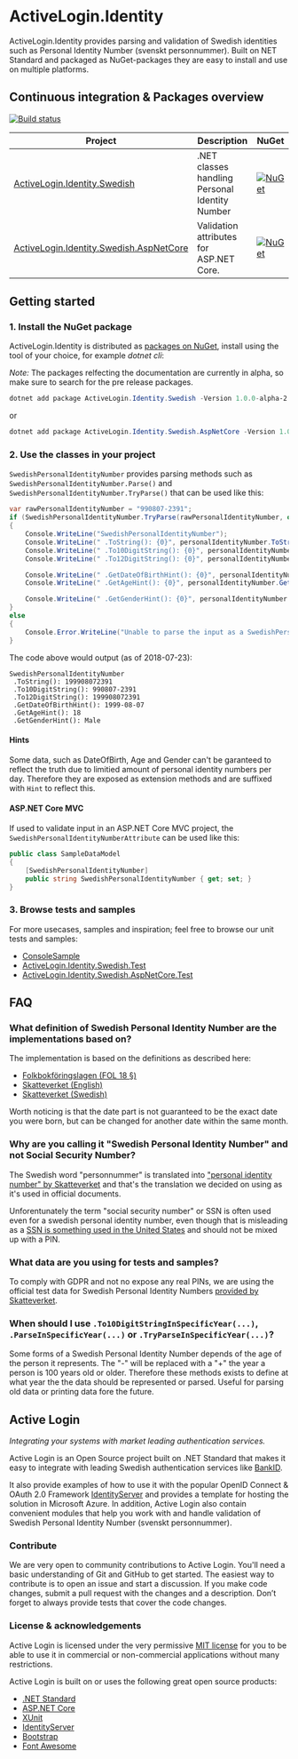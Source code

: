 # ActiveLogin.Identity

ActiveLogin.Identity provides parsing and validation of Swedish identities such as Personal Identity Number (svenskt personnummer). Built on NET Standard and packaged as NuGet-packages they are easy to install and use on multiple platforms.

## Continuous integration & Packages overview

 [![Build status](https://dev.azure.com/activesolution/ActiveLogin/_apis/build/status/ActiveLogin.Identity)](https://dev.azure.com/activesolution/ActiveLogin/_build/latest?definitionId=154)

| Project | Description | NuGet |
| ------- | ----------- | ----- |
| [ActiveLogin.Identity.Swedish](https://github.com/ActiveLogin/ActiveLogin.Identity/tree/master/src/ActiveLogin.Identity.Swedish) | .NET classes handling Personal Identity Number | [![NuGet](https://img.shields.io/nuget/v/ActiveLogin.Identity.Swedish.svg)](https://www.nuget.org/packages/ActiveLogin.Identity.Swedish/) |
| [ActiveLogin.Identity.Swedish.AspNetCore](https://github.com/ActiveLogin/ActiveLogin.Identity/tree/master/src/ActiveLogin.Identity.Swedish.AspNetCore) | Validation attributes for ASP.NET Core. | [![NuGet](https://img.shields.io/nuget/v/ActiveLogin.Identity.Swedish.AspNetCore.svg)](https://www.nuget.org/packages/ActiveLogin.Identity.Swedish.AspNetCore/) |

## Getting started

### 1. Install the NuGet package

ActiveLogin.Identity is distributed as [packages on NuGet](https://www.nuget.org/profiles/ActiveLogin), install using the tool of your choice, for example _dotnet cli_:

_Note:_ The packages relfecting the documentation are currently in alpha, so make sure to search for the pre release packages.

```powershell
dotnet add package ActiveLogin.Identity.Swedish -Version 1.0.0-alpha-2
```

or

```powershell
dotnet add package ActiveLogin.Identity.Swedish.AspNetCore -Version 1.0.0-alpha-2
```

### 2. Use the classes in your project

`SwedishPersonalIdentityNumber` provides parsing methods such as `SwedishPersonalIdentityNumber.Parse()` and `SwedishPersonalIdentityNumber.TryParse()` that can be used like this:

```c#
var rawPersonalIdentityNumber = "990807-2391";
if (SwedishPersonalIdentityNumber.TryParse(rawPersonalIdentityNumber, out var personalIdentityNumber))
{
    Console.WriteLine("SwedishPersonalIdentityNumber");
    Console.WriteLine(" .ToString(): {0}", personalIdentityNumber.ToString());
    Console.WriteLine(" .To10DigitString(): {0}", personalIdentityNumber.To10DigitString());
    Console.WriteLine(" .To12DigitString(): {0}", personalIdentityNumber.To12DigitString());

    Console.WriteLine(" .GetDateOfBirthHint(): {0}", personalIdentityNumber.GetDateOfBirthHint().ToShortDateString());
    Console.WriteLine(" .GetAgeHint(): {0}", personalIdentityNumber.GetAgeHint().ToString());

    Console.WriteLine(" .GetGenderHint(): {0}", personalIdentityNumber.GetGenderHint().ToString());
}
else
{
    Console.Error.WriteLine("Unable to parse the input as a SwedishPersonalIdentityNumber.");
}
```

The code above would output (as of 2018-07-23):

```text
SwedishPersonalIdentityNumber
 .ToString(): 199908072391
 .To10DigitString(): 990807-2391
 .To12DigitString(): 199908072391
 .GetDateOfBirthHint(): 1999-08-07
 .GetAgeHint(): 18
 .GetGenderHint(): Male
```

#### Hints

Some data, such as DateOfBirth, Age and Gender can't be garanteed to reflect the truth due to limitied amount of personal identity numbers per day.
Therefore they are exposed as extension methods and are suffixed with `Hint` to reflect this.

#### ASP.NET Core MVC

If used to validate input in an ASP.NET Core MVC project, the `SwedishPersonalIdentityNumberAttribute` can be used  like this:

```c#
public class SampleDataModel
{
    [SwedishPersonalIdentityNumber]
    public string SwedishPersonalIdentityNumber { get; set; }
}
```

### 3. Browse tests and samples

For more usecases, samples and inspiration; feel free to browse our unit tests and samples:

* [ConsoleSample](https://github.com/ActiveLogin/ActiveLogin.Identity/tree/master/samples/ConsoleSample)
* [ActiveLogin.Identity.Swedish.Test](https://github.com/ActiveLogin/ActiveLogin.Identity/tree/master/test/ActiveLogin.Identity.Swedish.Test)
* [ActiveLogin.Identity.Swedish.AspNetCore.Test](https://github.com/ActiveLogin/ActiveLogin.Identity/tree/master/test/ActiveLogin.Identity.Swedish.AspNetCore.Test)

## FAQ

### What definition of Swedish Personal Identity Number are the implementations based on?

The implementation is based on the definitions as described here:

* [Folkbokföringslagen (FOL 18 §)](https://www.riksdagen.se/sv/dokument-lagar/dokument/svensk-forfattningssamling/folkbokforingslag-1991481_sfs-1991-481#P18)
* [Skatteverket (English)](https://www.skatteverket.se/servicelankar/otherlanguages/inenglish/individualsandemployees/livinginsweden/personalidentitynumberandcoordinationnumber.4.2cf1b5cd163796a5c8b4295.html)
* [Skatteverket (Swedish)](https://www.skatteverket.se/privat/folkbokforing/personnummerochsamordningsnummer.4.3810a01c150939e893f18c29.html)

Worth noticing is that the date part is not guaranteed to be the exact date you were born, but can be changed for another date within the same month.

### Why are you calling it "Swedish Personal Identity Number" and not Social Security Number?

The Swedish word "personnummer" is translated into ["personal identity number" by Skatteverket](https://www.skatteverket.se/servicelankar/otherlanguages/inenglish/individualsandemployees/livinginsweden/personalidentitynumberandcoordinationnumber.4.2cf1b5cd163796a5c8b4295.html) and that's the translation we decided on using as it's used in official documents.

Unforentunately the term "social security number" or SSN is often used even for a swedish personal identity number, even though that is misleading as a [SSN is something used in the United States](https://en.wikipedia.org/wiki/Social_Security_number) and should not be mixed up with a PIN.

### What data are you using for tests and samples?

To comply with GDPR and not no expose any real PINs, we are using the official test data for Swedish Personal Identity Numbers [provided by Skatteverket](https://skatteverket.entryscape.net/catalog/9/datasets/147).

### When should I use `.To10DigitStringInSpecificYear(...)`, `.ParseInSpecificYear(...)` or `.TryParseInSpecificYear(...)`?

Some forms of a Swedish Personal Identity Number depends of the age of the person it represents.
The "-" will be replaced with a "+" the year a person is 100 years old or older. Therefore these methods exists to define at what year the the data should be represented or parsed.
Useful for parsing old data or printing data fore the future.

## Active Login

_Integrating your systems with market leading authentication services._

Active Login is an Open Source project built on .NET Standard that makes it easy to integrate with leading Swedish authentication services like [BankID](https://www.bankid.com/).

It also provide examples of how to use it with the popular OpenID Connect & OAuth 2.0 Framework [IdentityServer](https://identityserver.io/) and provides a template for hosting the solution in Microsoft Azure.
In addition, Active Login also contain convenient modules that help you work with and handle validation of Swedish Personal Identity Number (svenskt personnummer).

### Contribute

We are very open to community contributions to Active Login. You'll need a basic understanding of Git and GitHub to get started. The easiest way to contribute is to open an issue and start a discussion. If you make code changes, submit a pull request with the changes and a description. Don’t forget to always provide tests that cover the code changes. 

### License & acknowledgements

Active Login is licensed under the very permissive [MIT license](https://opensource.org/licenses/MIT) for you to be able to use it in commercial or non-commercial applications without many restrictions.

Active Login is built on or uses the following great open source products:

* [.NET Standard](https://github.com/dotnet/standard)
* [ASP.NET Core](https://github.com/aspnet/Home)
* [XUnit](https://github.com/xunit/xunit)
* [IdentityServer](https://github.com/IdentityServer/)
* [Bootstrap](https://github.com/twbs/bootstrap)
* [Font Awesome](https://github.com/FortAwesome/Font-Awesome)
